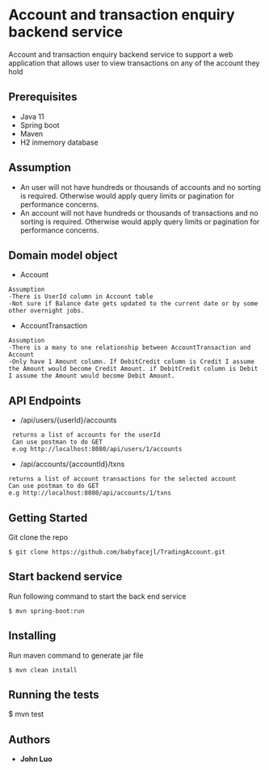 # Account and transaction enquiry backend service

Account and transaction enquiry backend service to support a web application that allows user to view transactions on any of the account they hold

## Prerequisites

* Java 11
* Spring boot
* Maven
* H2 inmemory database

## Assumption
 * An user will not have hundreds or thousands of accounts and no sorting is required. Otherwise would apply query limits or pagination for performance concerns.
 * An account will not have hundreds or thousands of transactions and no sorting is required. Otherwise would apply query limits or pagination for performance concerns.

## Domain model object
* Account
```$xslt
Assumption
-There is UserId column in Account table 
-Not sure if Balance date gets updated to the current date or by some other overnight jobs.
```
* AccountTransaction
```
Assumption
-There is a many to one relationship between AccountTransaction and Account
-Only have 1 Amount column. If DebitCredit column is Credit I assume the Amount would become Credit Amount. if DebitCredit column is Debit I assume the Amount would become Debit Amount.

```

## API Endpoints
* /api/users/{userId}/accounts 
```
 returns a list of accounts for the userId
 Can use postman to do GET
 e.og http://localhost:8080/api/users/1/accounts
```
* /api/accounts/{accountId}/txns 
```
returns a list of account transactions for the selected account
Can use postman to do GET 
e.g http://localhost:8080/api/accounts/1/txns
```

## Getting Started

Git clone the repo
```
$ git clone https://github.com/babyfacejl/TradingAccount.git
```

## Start backend service

Run following command to start the back end service
```
$ mvn spring-boot:run
```

## Installing

Run maven command to generate jar file
```
$ mvn clean install 
```
## Running the tests

$ mvn test

## Authors
* **John Luo** 



